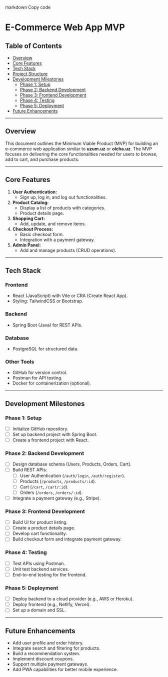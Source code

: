 markdown
Copy code
# E-Commerce Web App MVP

## Table of Contents
- [Overview](#overview)
- [Core Features](#core-features)
- [Tech Stack](#tech-stack)
- [Project Structure](#project-structure)
- [Development Milestones](#development-milestones)
    - [Phase 1: Setup](#phase-1-setup)
    - [Phase 2: Backend Development](#phase-2-backend-development)
    - [Phase 3: Frontend Development](#phase-3-frontend-development)
    - [Phase 4: Testing](#phase-4-testing)
    - [Phase 5: Deployment](#phase-5-deployment)
- [Future Enhancements](#future-enhancements)

---

## Overview
This document outlines the Minimum Viable Product (MVP) for building an e-commerce web application similar to **uzum.uz** or **olcha.uz**. The MVP focuses on delivering the core functionalities needed for users to browse, add to cart, and purchase products.

---

## Core Features
1. **User Authentication:**
    - Sign up, log in, and log out functionalities.
2. **Product Catalog:**
    - Display a list of products with categories.
    - Product details page.
3. **Shopping Cart:**
    - Add, update, and remove items.
4. **Checkout Process:**
    - Basic checkout form.
    - Integration with a payment gateway.
5. **Admin Panel:**
    - Add and manage products (CRUD operations).

---

## Tech Stack
### **Frontend**
- React (JavaScript) with Vite or CRA (Create React App).
- Styling: TailwindCSS or Bootstrap.

### **Backend**
- Spring Boot (Java) for REST APIs.

### **Database**
- PostgreSQL for structured data.

### **Other Tools**
- GitHub for version control.
- Postman for API testing.
- Docker for containerization (optional).

---

## Development Milestones

### Phase 1: Setup
- [ ] Initialize GitHub repository.
- [ ] Set up backend project with Spring Boot.
- [ ] Create a frontend project with React.

### Phase 2: Backend Development
- [ ] Design database schema (Users, Products, Orders, Cart).
- [ ] Build REST APIs:
    - [ ] User Authentication (`/auth/login`, `/auth/register`).
    - [ ] Products (`/products`, `/products/:id`).
    - [ ] Cart (`/cart`, `/cart/:id`).
    - [ ] Orders (`/orders`, `/orders/:id`).
- [ ] Integrate a payment gateway (e.g., Stripe).

### Phase 3: Frontend Development
- [ ] Build UI for product listing.
- [ ] Create a product details page.
- [ ] Develop cart functionality.
- [ ] Build checkout form and integrate payment gateway.

### Phase 4: Testing
- [ ] Test APIs using Postman.
- [ ] Unit test backend services.
- [ ] End-to-end testing for the frontend.

### Phase 5: Deployment
- [ ] Deploy backend to a cloud provider (e.g., AWS or Heroku).
- [ ] Deploy frontend (e.g., Netlify, Vercel).
- [ ] Set up a domain and SSL.

---

## Future Enhancements
- Add user profile and order history.
- Integrate search and filtering for products.
- Build a recommendation system.
- Implement discount coupons.
- Support multiple payment gateways.
- Add PWA capabilities for better mobile experience.
